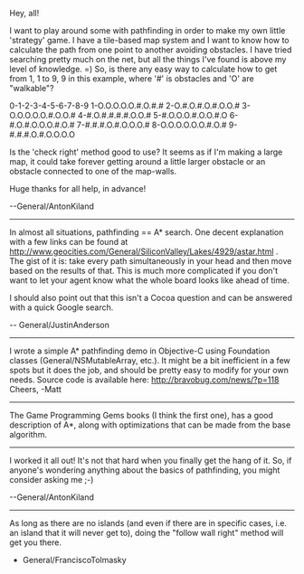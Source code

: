 Hey, all!

I want to play around some with pathfinding in order to make my own little 'strategy' game. I have a tile-based map system and I want to know how to calculate the path from one point to another avoiding obstacles. I have tried searching pretty much on the net, but all the things I've found is above my level of knowledge. =)
So, is there any easy way to calculate how to get from 1, 1 to 9, 9 in this example, where '#' is obstacles and 'O' are "walkable"?

    
0-1-2-3-4-5-6-7-8-9
1-O.O.O.O.O.#.O.#.#
2-O.#.O.#.O.#.O.O.#
3-O.O.O.O.O.#.O.O.#
4-#.O.#.#.#.#.O.O.#
5-#.O.O.O.#.O.O.#.O
6-#.O.#.O.O.O.#.O.#
7-#.#.#.O.#.O.O.O.#
8-O.O.O.O.O.O.#.O.#
9-#.#.#.O.#.O.O.O.O



Is the 'check right' method good to use? It seems as if I'm making a large map, it could take forever getting around a little larger obstacle or an obstacle connected to one of the map-walls.


Huge thanks for all help, in advance!

--General/AntonKiland

----

In almost all situations, pathfinding == A* search. One decent explanation with a few links can be found at http://www.geocities.com/General/SiliconValley/Lakes/4929/astar.html . The gist of it is: take every path simultaneously in your head and then move based on the results of that. This is much more complicated if you don't want to let your agent know what the whole board looks like ahead of time.

I should also point out that this isn't a Cocoa question and can be answered with a quick Google search.

-- General/JustinAnderson

----


I wrote a simple A* pathfinding demo in Objective-C using Foundation classes (General/NSMutableArray, etc.). It might be a bit inefficient in a few spots but it does the job, and should be pretty easy to modify for your own needs. Source code is available here:
http://bravobug.com/news/?p=118
Cheers, -Matt


----


The Game Programming Gems books (I think the first one), has a good description of A*, along with optimizations that can be made from the base algorithm.

----

I worked it all out! It's not that hard when you finally get the hang of it. So, if anyone's wondering anything about the basics of pathfinding, you might consider asking me ;-)

--General/AntonKiland

----

As long as there are no islands (and even if there are in specific cases, i.e. an island that it will never get to), doing the "follow wall right" method will get you there.

- General/FranciscoTolmasky